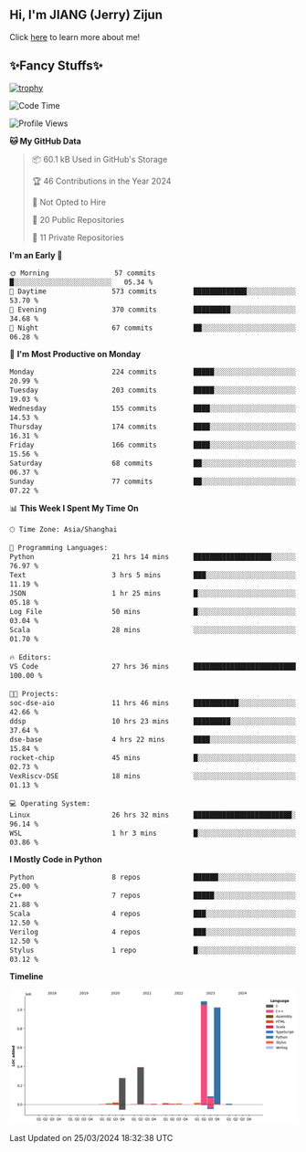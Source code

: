 ## Hi, I'm JIANG (Jerry) Zijun

Click [here](https://jzjerry.github.io/about/) to learn more about me!

## ✨Fancy Stuffs✨
[![trophy](https://github-profile-trophy.vercel.app/?username=jzjerry&theme=onedark)](https://github.com/ryo-ma/github-profile-trophy)
<!--START_SECTION:waka-->
![Code Time](http://img.shields.io/badge/Code%20Time-369%20hrs%208%20mins-blue)

![Profile Views](http://img.shields.io/badge/Profile%20Views-0-blue)

**🐱 My GitHub Data** 

> 📦 60.1 kB Used in GitHub's Storage 
 > 
> 🏆 46 Contributions in the Year 2024
 > 
> 🚫 Not Opted to Hire
 > 
> 📜 20 Public Repositories 
 > 
> 🔑 11 Private Repositories 
 > 
**I'm an Early 🐤** 

```text
🌞 Morning                57 commits          █░░░░░░░░░░░░░░░░░░░░░░░░   05.34 % 
🌆 Daytime                573 commits         █████████████░░░░░░░░░░░░   53.70 % 
🌃 Evening                370 commits         █████████░░░░░░░░░░░░░░░░   34.68 % 
🌙 Night                  67 commits          ██░░░░░░░░░░░░░░░░░░░░░░░   06.28 % 
```
📅 **I'm Most Productive on Monday** 

```text
Monday                   224 commits         █████░░░░░░░░░░░░░░░░░░░░   20.99 % 
Tuesday                  203 commits         █████░░░░░░░░░░░░░░░░░░░░   19.03 % 
Wednesday                155 commits         ████░░░░░░░░░░░░░░░░░░░░░   14.53 % 
Thursday                 174 commits         ████░░░░░░░░░░░░░░░░░░░░░   16.31 % 
Friday                   166 commits         ████░░░░░░░░░░░░░░░░░░░░░   15.56 % 
Saturday                 68 commits          ██░░░░░░░░░░░░░░░░░░░░░░░   06.37 % 
Sunday                   77 commits          ██░░░░░░░░░░░░░░░░░░░░░░░   07.22 % 
```


📊 **This Week I Spent My Time On** 

```text
🕑︎ Time Zone: Asia/Shanghai

💬 Programming Languages: 
Python                   21 hrs 14 mins      ███████████████████░░░░░░   76.97 % 
Text                     3 hrs 5 mins        ███░░░░░░░░░░░░░░░░░░░░░░   11.19 % 
JSON                     1 hr 25 mins        █░░░░░░░░░░░░░░░░░░░░░░░░   05.18 % 
Log File                 50 mins             █░░░░░░░░░░░░░░░░░░░░░░░░   03.04 % 
Scala                    28 mins             ░░░░░░░░░░░░░░░░░░░░░░░░░   01.70 % 

🔥 Editors: 
VS Code                  27 hrs 36 mins      █████████████████████████   100.00 % 

🐱‍💻 Projects: 
soc-dse-aio              11 hrs 46 mins      ███████████░░░░░░░░░░░░░░   42.66 % 
ddsp                     10 hrs 23 mins      █████████░░░░░░░░░░░░░░░░   37.64 % 
dse-base                 4 hrs 22 mins       ████░░░░░░░░░░░░░░░░░░░░░   15.84 % 
rocket-chip              45 mins             █░░░░░░░░░░░░░░░░░░░░░░░░   02.73 % 
VexRiscv-DSE             18 mins             ░░░░░░░░░░░░░░░░░░░░░░░░░   01.13 % 

💻 Operating System: 
Linux                    26 hrs 32 mins      ████████████████████████░   96.14 % 
WSL                      1 hr 3 mins         █░░░░░░░░░░░░░░░░░░░░░░░░   03.86 % 
```

**I Mostly Code in Python** 

```text
Python                   8 repos             ██████░░░░░░░░░░░░░░░░░░░   25.00 % 
C++                      7 repos             █████░░░░░░░░░░░░░░░░░░░░   21.88 % 
Scala                    4 repos             ███░░░░░░░░░░░░░░░░░░░░░░   12.50 % 
Verilog                  4 repos             ███░░░░░░░░░░░░░░░░░░░░░░   12.50 % 
Stylus                   1 repo              █░░░░░░░░░░░░░░░░░░░░░░░░   03.12 % 
```



**Timeline**

![Lines of Code chart](https://raw.githubusercontent.com/Jzjerry/Jzjerry/main/assets/bar_graph.png)


 Last Updated on 25/03/2024 18:32:38 UTC
<!--END_SECTION:waka-->
